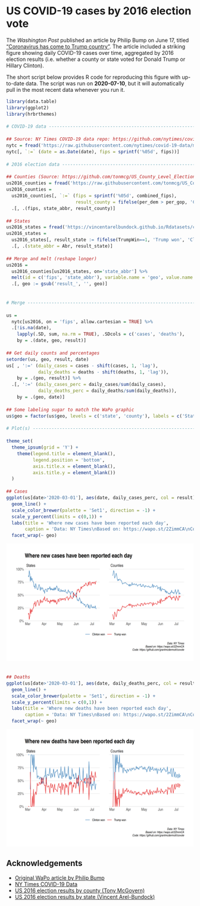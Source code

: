 
<!-- README.md is generated from README.Rmd. Please edit that file -->

# US COVID-19 cases by 2016 election vote

<!-- badges: start -->

<!-- badges: end -->

The *Washington Post* published an article by Philip Bump on June 17,
titled [“Coronavirus has come to Trump
country”](https://www.washingtonpost.com/politics/2020/06/17/coronavirus-has-come-trump-country/).
The article included a striking figure showing daily COVID-19 cases over
time, aggregated by 2016 election results (i.e. whether a county or
state voted for Donald Trump or Hillary Clinton).

The short script below provides R code for reproducing this figure with
up-to-date data. The script was run on **2020-07-10**, but it will
automatically pull in the most recent data whenever you run it.

``` r
library(data.table)
library(ggplot2)
library(hrbrthemes)

# COVID-19 data -----------------------------------------------------------

## Source: NY Times COVID-19 data repo: https://github.com/nytimes/covid-19-data
nytc = fread('https://raw.githubusercontent.com/nytimes/covid-19-data/master/us-counties.csv')
nytc[, `:=` (date = as.Date(date), fips = sprintf('%05d', fips))]

# 2016 election data ------------------------------------------------------

## Counties (Source: https://github.com/tonmcg/US_County_Level_Election_Results_08-16)
us2016_counties = fread('https://raw.githubusercontent.com/tonmcg/US_County_Level_Election_Results_08-16/master/2016_US_County_Level_Presidential_Results.csv')
us2016_counties =
  us2016_counties[, `:=` (fips = sprintf('%05d', combined_fips),
                          result_county = fifelse(per_dem > per_gop, 'Clinton won', 'Trump won'))] %>%
  .[, .(fips, state_abbr, result_county)]

## States
us2016_states = fread('https://vincentarelbundock.github.io/Rdatasets/csv/Stat2Data/Election16.csv')
us2016_states =
  us2016_states[, result_state := fifelse(TrumpWin==1, 'Trump won', 'Clinton won')] %>%
  .[, .(state_abbr = Abr, result_state)]

## Merge and melt (reshape longer)
us2016 =
  us2016_counties[us2016_states, on='state_abbr'] %>%
  melt(id = c('fips', 'state_abbr'), variable.name = 'geo', value.name = 'result') %>%
  .[, geo := gsub('result_', '', geo)]


# Merge -------------------------------------------------------------------

us =
  nytc[us2016, on = 'fips', allow.cartesian = TRUE] %>%
  .[!is.na(date),
    lapply(.SD, sum, na.rm = TRUE), .SDcols = c('cases', 'deaths'),
    by = .(date, geo, result)]

## Get daily counts and percentages
setorder(us, geo, result, date)
us[ , ':=' (daily_cases = cases - shift(cases, 1, 'lag'),
            daily_deaths = deaths - shift(deaths, 1, 'lag')),
    by = .(geo, result)] %>%
  .[, ':=' (daily_cases_perc = daily_cases/sum(daily_cases),
            daily_deaths_perc = daily_deaths/sum(daily_deaths)),
    by = .(geo, date)]

## Some labeling sugar to match the WaPo graphic
us$geo = factor(us$geo, levels = c('state', 'county'), labels = c('States', 'Counties'))

# Plot(s) -----------------------------------------------------------------

theme_set(
  theme_ipsum(grid = 'Y') +
    theme(legend.title = element_blank(),
          legend.position = 'bottom',
          axis.title.x = element_blank(),
          axis.title.y = element_blank())
  )

## Cases
ggplot(us[date>'2020-03-01'], aes(date, daily_cases_perc, col = result)) +
  geom_line() +
  scale_color_brewer(palette = 'Set1', direction = -1) +
  scale_y_percent(limits = c(0,1)) +
  labs(title = 'Where new cases have been reported each day',
       caption = 'Data: NY Times\nBased on: https://wapo.st/2ZimmCA\nCode: https://github.com/grantmcdermott/covote') +
  facet_wrap(~ geo)
```

![](README_files/figure-gfm/covote-1.png)<!-- -->

``` r

## Deaths
ggplot(us[date>'2020-03-01'], aes(date, daily_deaths_perc, col = result)) +
  geom_line() +
  scale_color_brewer(palette = 'Set1', direction = -1) +
  scale_y_percent(limits = c(0,1)) +
  labs(title = 'Where new deaths have been reported each day',
       caption = 'Data: NY Times\nBased on: https://wapo.st/2ZimmCA\nCode: https://github.com/grantmcdermott/covote') +
  facet_wrap(~ geo)
```

![](README_files/figure-gfm/covote-2.png)<!-- -->

## Acknowledgements

  - [Original WaPo article by Philip
    Bump](https://www.washingtonpost.com/politics/2020/06/17/coronavirus-has-come-trump-country/)
  - [NY Times COVID-19 Data](https://github.com/nytimes/covid-19-data)
  - [US 2016 election results by county (Tony
    McGovern)](https://github.com/tonmcg/US_County_Level_Election_Results_08-16)
  - [US 2016 election results by state (Vincent
    Arel-Bundock)](https://vincentarelbundock.github.io/Rdatasets/)
